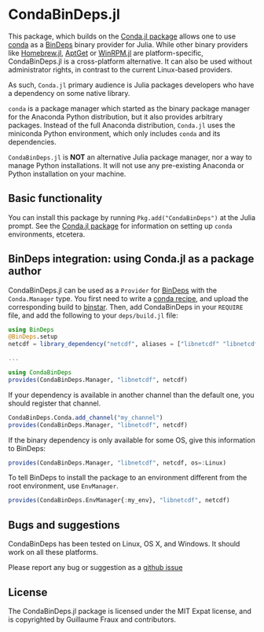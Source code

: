 # CondaBinDeps.jl

This package, which builds on the [Conda.jl package](https://github.com/JuliaPy/Conda.jl) allows one to use [conda](http://conda.pydata.org/) as a [BinDeps](https://github.com/JuliaLang/BinDeps.jl) binary
provider for Julia. While other binary providers like
[Homebrew.jl](https://github.com/JuliaLang/Homebrew.jl),
[AptGet](https://en.wikipedia.org/wiki/Advanced_Packaging_Tool#apt-get) or
[WinRPM.jl](https://github.com/JuliaLang/WinRPM.jl) are platform-specific,
CondaBinDeps.jl is a cross-platform alternative. It can also be used without
administrator rights, in contrast to the current Linux-based providers.

As such, `Conda.jl` primary audience is Julia packages developers who have a dependency on  some native library.

`conda` is a package manager which started as the binary package manager for the
Anaconda Python distribution, but it also provides arbitrary packages. Instead
of the full Anaconda distribution, `Conda.jl` uses the miniconda Python
environment, which only includes `conda` and its dependencies.

`CondaBinDeps.jl` is **NOT** an alternative Julia package manager, nor a way to manage
Python installations. It will not use any pre-existing Anaconda or Python
installation on  your machine.

## Basic functionality

You can install this package by running `Pkg.add("CondaBinDeps")` at the Julia prompt.  See the [Conda.jl package](https://github.com/JuliaPy/Conda.jl) for information on setting
up `conda` environments, etcetera.

## BinDeps integration: using Conda.jl as a package author

CondaBinDeps.jl can be used as a `Provider` for
[BinDeps](https://github.com/JuliaLang/BinDeps.jl) with the `Conda.Manager`
type. You first need to write a [conda
recipe](http://conda.pydata.org/docs/building/recipe.html), and upload the
corresponding build to [binstar](https://binstar.org/). Then, add CondaBinDeps in your
`REQUIRE` file, and add the following to your `deps/build.jl` file:

```julia
using BinDeps
@BinDeps.setup
netcdf = library_dependency("netcdf", aliases = ["libnetcdf" "libnetcdf4"])

...

using CondaBinDeps
provides(CondaBinDeps.Manager, "libnetcdf", netcdf)
```

If your dependency is available in another channel than the default one, you
should register that channel.

```julia
CondaBinDeps.Conda.add_channel("my_channel")
provides(CondaBinDeps.Manager, "libnetcdf", netcdf)
```

If the binary dependency is only available for some OS, give this information to
BinDeps:

```julia
provides(CondaBinDeps.Manager, "libnetcdf", netcdf, os=:Linux)
```

To tell BinDeps to install the package to an environment different from the
root environment, use `EnvManager`.

```julia
provides(CondaBinDeps.EnvManager{:my_env}, "libnetcdf", netcdf)
```

## Bugs and suggestions

CondaBinDeps has been tested on Linux, OS X, and Windows. It should work on all these
platforms.

Please report any bug or suggestion as a
[github issue](https://github.com/JuliaPackaging/CondaBinDeps.jl/issues)

## License

The CondaBinDeps.jl package is licensed under the MIT Expat license, and is copyrighted
by Guillaume Fraux and contributors.
